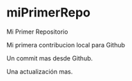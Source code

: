 # miPrimerRepo
Mi Primer Repositorio

Mi primera contribucion local para Github

Un commit mas desde Github.

Una actualización mas.
